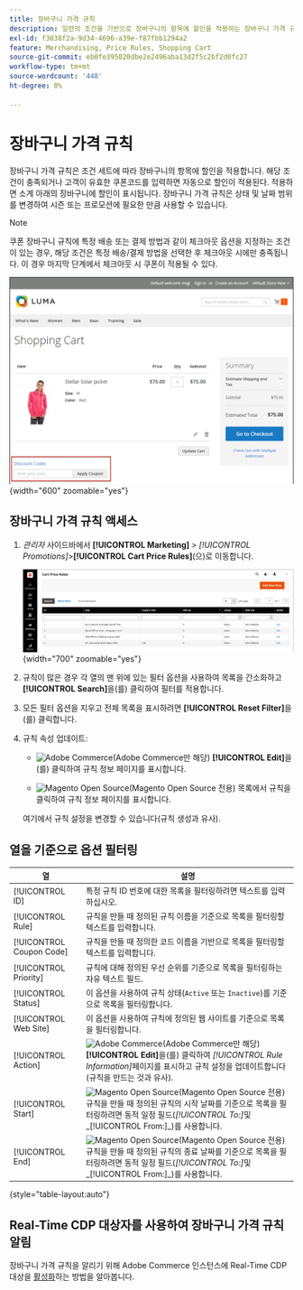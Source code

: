 ```yaml
---
title: 장바구니 가격 규칙
description: 일련의 조건을 기반으로 장바구니의 항목에 할인을 적용하는 장바구니 가격 규칙에 대해 알아봅니다.
exl-id: f3038f2a-9d34-4696-a39e-f87fbb1294a2
feature: Merchandising, Price Rules, Shopping Cart
source-git-commit: eb0fe395020dbe2e2496aba13d2f5c2bf2d0fc27
workflow-type: tm+mt
source-wordcount: '448'
ht-degree: 0%

---
```


# 장바구니 가격 규칙

장바구니 가격 규칙은 조건 세트에 따라 장바구니의 항목에 할인을 적용합니다. 해당 조건이 충족되거나 고객이 유효한 쿠폰코드를 입력하면 자동으로 할인이 적용된다. 적용하면 소계 아래의 장바구니에 할인이 표시됩니다. 장바구니 가격 규칙은 상태 및 날짜 범위를 변경하여 시즌 또는 프로모션에 필요한 만큼 사용할 수 있습니다.

>[!NOTE]
>
>쿠폰 장바구니 규칙에 특정 배송 또는 결제 방법과 같이 체크아웃 옵션을 지정하는 조건이 있는 경우, 해당 조건은 특정 배송/결제 방법을 선택한 후 체크아웃 시에만 충족됩니다. 이 경우 마지막 단계에서 체크아웃 시 쿠폰이 적용될 수 있다.

![Example storefront - 장바구니 적용 쿠폰](./assets/storefront-cart-apply-coupon.png){width="600" zoomable="yes"}

## 장바구니 가격 규칙 액세스

1. _관리자_ 사이드바에서 **[!UICONTROL Marketing]** > _[!UICONTROL Promotions]_>**[!UICONTROL Cart Price Rules]**(으)로 이동합니다.

   ![장바구니 가격 규칙](./assets/price-rule-cart.png){width="700" zoomable="yes"}

1. 규칙이 많은 경우 각 열의 맨 위에 있는 필터 옵션을 사용하여 목록을 간소화하고 **[!UICONTROL Search]**&#x200B;을(를) 클릭하여 필터를 적용합니다.

1. 모든 필터 옵션을 지우고 전체 목록을 표시하려면 **[!UICONTROL Reset Filter]**&#x200B;을(를) 클릭합니다.

1. 규칙 속성 업데이트:

   - ![Adobe Commerce](../assets/adobe-logo.svg)(Adobe Commerce만 해당) **[!UICONTROL Edit]**&#x200B;을(를) 클릭하여 규칙 정보 페이지를 표시합니다.

   - ![Magento Open Source](../assets/open-source.svg)(Magento Open Source 전용) 목록에서 규칙을 클릭하여 규칙 정보 페이지를 표시합니다.

   여기에서 규칙 설정을 변경할 수 있습니다(규칙 생성과 유사).

## 열을 기준으로 옵션 필터링

| 열 | 설명 |
|--- |--- |
| [!UICONTROL ID] | 특정 규칙 ID 번호에 대한 목록을 필터링하려면 텍스트를 입력하십시오. |
| [!UICONTROL Rule] | 규칙을 만들 때 정의된 규칙 이름을 기준으로 목록을 필터링할 텍스트를 입력합니다. |
| [!UICONTROL Coupon Code] | 규칙을 만들 때 정의한 코드 이름을 기반으로 목록을 필터링할 텍스트를 입력합니다. |
| [!UICONTROL Priority] | 규칙에 대해 정의된 우선 순위를 기준으로 목록을 필터링하는 자유 텍스트 필드. |
| [!UICONTROL Status] | 이 옵션을 사용하여 규칙 상태(`Active` 또는 `Inactive`)를 기준으로 목록을 필터링합니다. |
| [!UICONTROL Web Site] | 이 옵션을 사용하여 규칙에 정의된 웹 사이트를 기준으로 목록을 필터링합니다. |
| [!UICONTROL Action] | ![Adobe Commerce](../assets/adobe-logo.svg)(Adobe Commerce만 해당) **[!UICONTROL Edit]**&#x200B;을(를) 클릭하여 _[!UICONTROL Rule Information]_&#x200B;페이지를 표시하고 규칙 설정을 업데이트합니다(규칙을 만드는 것과 유사). |
| [!UICONTROL Start] | ![Magento Open Source](../assets/open-source.svg)(Magento Open Source 전용) 규칙을 만들 때 정의된 규칙의 시작 날짜를 기준으로 목록을 필터링하려면 동적 일정 필드(_[!UICONTROL To:]_&#x200B;및_[!UICONTROL From:]_)를 사용합니다. |
| [!UICONTROL End] | ![Magento Open Source](../assets/open-source.svg)(Magento Open Source 전용) 규칙을 만들 때 정의된 규칙의 종료 날짜를 기준으로 목록을 필터링하려면 동적 일정 필드(_[!UICONTROL To:]_&#x200B;및_[!UICONTROL From:]_)를 사용합니다. |

{style="table-layout:auto"}

## Real-Time CDP 대상자를 사용하여 장바구니 가격 규칙 알림

장바구니 가격 규칙을 알리기 위해 Adobe Commerce 인스턴스에 Real-Time CDP 대상을 [활성화](../customers/audience-activation.md)하는 방법을 알아봅니다.
